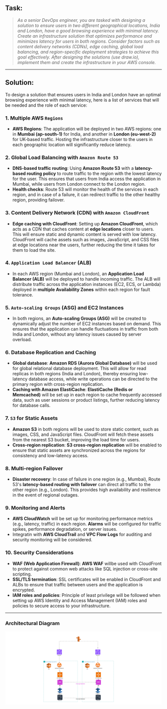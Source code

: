


## Task:
> *As a senior DevOps engineer, you are tasked with designing a solution to ensure users in two different geographical locations, India and London, have a good browsing experience with minimal latency. Create an infrastructure solution that optimizes performance and minimizes latency for users in both regions. Consider factors such as content delivery networks (CDNs), edge caching, global load balancing, and region-specific deployment strategies to achieve this goal effectively. After designing the solutions (use draw.io), implement them and create the infrastructure in your AWS console.*

---

## Solution:

To design a solution that ensures users in India and London have an optimal browsing experience with minimal latency, here is a list of services that will be needed and the role of each service:

### 1. **Multiple AWS `Regions`**
   - **AWS Regions**: The application will be deployed in two AWS regions: one in **Mumbai (ap-south-1)** for India, and another in **London (eu-west-2)** for UK-based traffic. Hosting the infrastructure closer to the users in each geographic location will significantly reduce latency.

### 2. **Global Load Balancing with `Amazon Route 53`**
   - **DNS-based traffic routing**: Using **Amazon Route 53** with a **latency-based routing policy** to route traffic to the region with the lowest latency for the user. This ensures that users from India access the application in Mumbai, while users from London connect to the London region.
   - **Health checks**: Route 53 will monitor the health of the services in each region, and in case of a failure, it can redirect traffic to the other healthy region, providing failover.

### 3. **Content Delivery Network (CDN) with `Amazon CloudFront`**
   - **Edge caching with CloudFront**: Setting up **Amazon CloudFront**, which acts as a CDN that caches content at **edge locations** closer to users. This will ensure static and dynamic content is served with low latency. CloudFront will cache assets such as images, JavaScript, and CSS files at edge locations near the users, further reducing the time it takes for them to load the site.

### 4. **`Application Load Balancer` (ALB)**
   - In each AWS region (Mumbai and London), an **Application Load Balancer (ALB)** will be deployed to handle incoming traffic. The ALB will distribute traffic across the application instances (EC2, ECS, or Lambda) deployed in **multiple Availability Zones** within each region for fault tolerance.

### 5. **`Auto-scaling Groups` (ASG) and EC2 Instances**
   - In both regions, an **Auto-scaling Groups (ASG)** will be created to dynamically adjust the number of EC2 instances based on demand. This ensures that the application can handle fluctuations in traffic from both India and London, without any latency issues caused by server overload.

### 6. **Database Replication and Caching**
   - **Global database**: **Amazon RDS (Aurora Global Database)** will be used for global relational database deployment. This will allow for read replicas in both regions (India and London), thereby ensuring low-latency database access, while write operations can be directed to the primary region with cross-region replication.
   - **Caching with Amazon ElastiCache**: **ElastiCache (Redis or Memcached)** will be set up in each region to cache frequently accessed data, such as user sessions or product listings, further reducing latency for database calls.

### 7. **`S3` for Static Assets**
   - **Amazon S3** in both regions will be used to store static content, such as images, CSS, and JavaScript files. CloudFront will fetch these assets from the nearest S3 bucket, improving the load time for users.
   - **Cross-region replication**: **S3 cross-region replication** will be enabled to ensure that static assets are synchronized across the regions for consistency and low-latency access.

### 8. **Multi-region Failover**
   - **Disaster recovery**: In case of failure in one region (e.g., Mumbai), Route 53's **latency-based routing with failover** can direct all traffic to the other region (e.g., London). This provides high availability and resilience in the event of regional outages.

### 9. **Monitoring and Alerts**
   - **AWS CloudWatch** will be set up for monitoring performance metrics (e.g., latency, traffic) in each region. **Alarms** will be configured for traffic spikes, performance degradation, or server issues.
   - Integratin with **AWS CloudTrail** and **VPC Flow Logs** for auditing and security monitoring will be considered.

### 10. **Security Considerations**
   - **WAF (Web Application Firewall)**: **AWS WAF** willbe used with CloudFront to protect against common web attacks like SQL injection or cross-site scripting.
   - **SSL/TLS termination**: SSL certificates  will be enabled in CloudFront and ALBs to ensure that traffic between users and the application is encrypted.
   - **IAM roles and policies**: Principle of least privilege will be followed when setting up AWS Identity and Access Management (IAM) roles and policies to secure access to your infrastructure.

---

### Architectural Diagram

![Regional Infrastructure](MinimalLatencyInfrastructure.drawio.svg "Infrastructure")